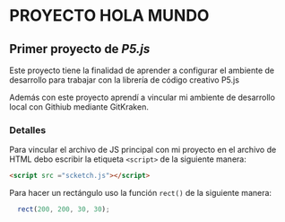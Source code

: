 # PROYECTO HOLA MUNDO

## Primer proyecto de *P5.js*

Este proyecto tiene la finalidad de aprender a configurar el ambiente de desarrollo para trabajar con la librería de código creativo P5.js

Además con este proyecto aprendí a vincular mi ambiente de desarrollo local con Githiub mediante GitKraken.

### Detalles

Para vincular el archivo de JS principal con mi proyecto en el archivo de HTML debo escribir la etiqueta `<script>` de la siguiente manera:

```html
<script src ="scketch.js"></script>
```

Para hacer un rectángulo uso la función `rect()` de la siguiente manera:

```js
  rect(200, 200, 30, 30);
  ```